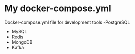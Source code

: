 # My docker-compose.yml
Docker-compose.yml file for development tools
-PostgreSQL
- MySQL
- Redis
- MongoDB
- Kafka
